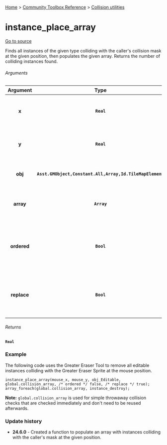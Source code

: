 [Home](/README.md) > [Community Toolbox Reference](/Docs/Reference/Reference.md) > [Collision utilities](/Docs/Reference/Groups/CollisionUtils.md)

# instance_place_array

[Go to source](/Community%20Toolbox/scripts/utils_CommunityToolboxCollision/utils_CommunityToolboxCollision.gml#L56)

Finds all instances of the given type colliding with the caller's collision mask at the given position, then populates the given array. Returns the number of colliding instances found.

###### Arguments

| Argument | Type | Usage | Description |
|:---:|:---:|:---:|:---|
| **x** | **`Real`** | **Required** | The x coordinate of the checked placement |
| **y** | **`Real`** | **Required** | The y coordinate of the checked placement. |
| **obj** | **`Asst.GMObject,Constant.All,Array,Id.TileMapElement`** | **Required** | The object(s) to check the collision of. |
| **array** | **`Array`** | **Required** | The array to populate with the colliding objects. |
| **ordered** | **`Bool`** | Default: `false` | Whether the instances should be sorted by the distance or not. |
| **replace** | **`Bool`** | Default: `false` | Whether to replace the contents of the array or only append them. |

###### Returns
**`Real`**

### Example

The following code uses the Greater Eraser Tool to remove all editable instances colliding with the Greater Eraser Sprite at the mouse position.

```gml
instance_place_array(mouse_x, mouse_y, obj_Editable, global.collision_array, /* ordered */ false, /* replace */ true);
array_foreach(global.collision_array, instance_destroy);
```

**Note:** `global.collision_array` is used for simple throwaway collision checks that are checked immediately and don't need to be reused afterwards.

### Update history

- **24.6.0** - Created a function to populate an array with instances colliding with the caller's mask at the given position.
